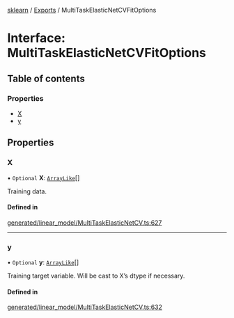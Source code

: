 [sklearn](../readme.md) / [Exports](../modules.md) / MultiTaskElasticNetCVFitOptions

# Interface: MultiTaskElasticNetCVFitOptions

## Table of contents

### Properties

- [X](MultiTaskElasticNetCVFitOptions.md#x)
- [y](MultiTaskElasticNetCVFitOptions.md#y)

## Properties

### X

• `Optional` **X**: [`ArrayLike`](../modules.md#arraylike)[]

Training data.

#### Defined in

[generated/linear_model/MultiTaskElasticNetCV.ts:627](https://github.com/transitive-bullshit/scikit-learn-ts/blob/367336a/packages/sklearn/src/generated/linear_model/MultiTaskElasticNetCV.ts#L627)

___

### y

• `Optional` **y**: [`ArrayLike`](../modules.md#arraylike)[]

Training target variable. Will be cast to X’s dtype if necessary.

#### Defined in

[generated/linear_model/MultiTaskElasticNetCV.ts:632](https://github.com/transitive-bullshit/scikit-learn-ts/blob/367336a/packages/sklearn/src/generated/linear_model/MultiTaskElasticNetCV.ts#L632)
